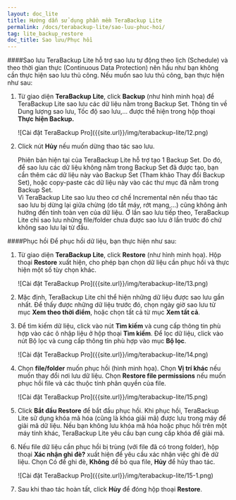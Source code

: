 ```yaml
---
layout: doc_lite
title: Hướng dẫn sử dụng phần mềm TeraBackup Lite
permalink: /docs/terabackup-lite/sao-luu-phuc-hoi/
tag: lite_backup_restore
doc_title: Sao lưu/Phục hồi
---
```

####Sao lưu
TeraBackup Lite hỗ trợ sao lưu tự động theo lịch (Schedule) và theo thời gian thực (Continuous Data Protection) nên hầu như bạn không cần thực hiện sao lưu thủ công. Nếu muốn sao lưu thủ công, bạn thực hiện như sau:
 
1. Từ giao diện  **TeraBackup Lite**, click **Backup** (như hình minh họa) để TeraBackup Lite sao lưu các dữ liệu nằm trong Backup Set. Thông tin về Dung lượng sao lưu, Tốc độ sao lưu,… được thể hiện trong hộp thoại **Thực hiện Backup.**  
  
    <div class="img-responsive center" markdown="1">
    ![Cài đặt TeraBackup Pro]({{site.url}}/img/terabackup-lite/12.png)
    </div>
      
2. Click nút **Hủy** nếu muốn dừng thao tác sao lưu. 
   
    Phiên bản hiện tại của TeraBackup Lite hỗ trợ tạo 1 Backup Set. Do đó, để sao lưu các dữ liệu không nằm trong Backup Set đã được tạo, bạn cần thêm các dữ liệu này vào Backup Set (Tham khảo Thay đổi Backup Set), hoặc copy-paste các dữ liệu này vào các thư mục đã nằm trong Backup Set.   
    Vì TeraBackup Lite sao lưu theo cơ chế Incremental nên nếu thao tác sao lưu bị dừng lại giữa chừng (do tắt máy, rớt mạng,…) cũng không ảnh hưởng đến tính toàn vẹn của dữ liệu. Ở lần sao lưu tiếp theo, TeraBackup Lite chỉ sao lưu những file/folder chưa được sao lưu ở lần trước đó chứ không sao lưu lại từ đầu.
     
####Phục hồi
Để phục hồi dữ liệu, bạn thực hiện như sau: 

1. Từ giao diện **TeraBackup Lite**, click **Restore** (như hình minh họa). Hộp thoại **Restore** xuất hiện, cho phép bạn chọn dữ liệu cần phục hồi và thực hiện một số tùy chọn khác.

    <div class="img-responsive center" markdown="1">
    ![Cài đặt TeraBackup Pro]({{site.url}}/img/terabackup-lite/13.png)
    </div>
    
2. Mặc định, TeraBackup Lite chỉ thể hiện những dữ liệu được sao lưu gần nhất. Để thấy được những dữ liệu trước đó, chọn ngày giờ sao lưu từ mục **Xem theo thời điểm**, hoặc chọn tất cả từ mục **Xem tất cả**.

3. Để tìm kiếm dữ liệu, click vào nút **Tìm kiếm** và cung cấp thông tin phù hợp vào các ô nhập liệu ở hộp thoại **Tìm kiếm**. Để lọc dữ liệu, click vào nút Bộ lọc và cung cấp thông tin phù hợp vào mục **Bộ lọc**. 

    <div class="img-responsive center" markdown="1">
    ![Cài đặt TeraBackup Pro]({{site.url}}/img/terabackup-lite/14.png)
    </div>
        
4. Chọn **file/folder** muốn phục hồi (hình minh họa). Chọn **Vị trí khác** nếu muốn thay đổi nơi lưu dữ liệu. Chọn **Restore file permissions** nếu muốn phục hồi file và các thuộc tính phân quyền của file. 

    <div class="img-responsive center" markdown="1">
    ![Cài đặt TeraBackup Pro]({{site.url}}/img/terabackup-lite/15.png)
    </div>
        
5. Click **Bắt đầu Restore** để bắt đầu phục hồi. Khi phục hồi, TeraBackup Lite sử dụng khóa mã hóa (cũng là khóa giải mã) được lưu trong máy để giải mã dữ liệu. Nếu bạn không lưu khóa mã hóa hoặc phục hồi trên một máy tính khác, TeraBackup Lite yêu cầu bạn cung cấp khóa để giải mã. 
  
6. Nếu file dữ liệu cần phục hồi bị trùng (với file đã có trong folder), hộp thoại **Xác nhận ghi đè?** xuất hiện để yêu cầu xác nhận việc ghi đè dữ liệu. Chọn Có để ghi đè, **Không** để bỏ qua file, **Hủy** để hủy thao tác. 

    <div class="img-responsive center" markdown="1">
    ![Cài đặt TeraBackup Pro]({{site.url}}/img/terabackup-lite/15-1.png)
    </div>
        
7. Sau khi thao tác hoàn tất, click **Hủy** để đóng hộp thoại **Restore**. 